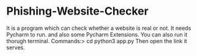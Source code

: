 # Phishing-Website-Checker
It is a program which can check whether a website is real or not.
It needs Pycharm to run.
and also some Pycharm Extensions.
You can also run it thorugh terminal.
Commands:>
cd <path of the Phising-Website-Checker>
python3 app.py
Then open the link it serves.  
